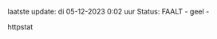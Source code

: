 laatste update: 
di 05-12-2023  0:02   uur 
Status: FAALT - geel - 
<div class="service Y">httpstat</div>